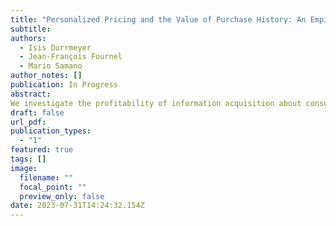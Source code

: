 ```yaml
---
title: "Personalized Pricing and the Value of Purchase History: An Empirical Perspective"
subtitle:
authors:
  - Isis Durrmeyer
  - Jean-François Fournel
  - Mario Samano
author_notes: []
publication: In Progress
abstract:
We investigate the profitability of information acquisition about consumers’ prefer- ences and personalized pricing in differentiated products markets.
draft: false
url_pdf:
publication_types:
  - "1"
featured: true
tags: []
image:
  filename: ""
  focal_point: ""
  preview_only: false
date: 2023-07-31T14:24:32.154Z
---
```

